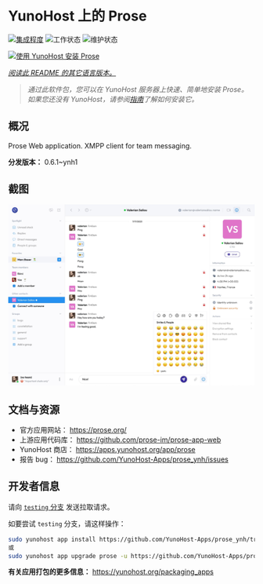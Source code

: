 <!--
注意：此 README 由 <https://github.com/YunoHost/apps/tree/master/tools/readme_generator> 自动生成
请勿手动编辑。
-->

# YunoHost 上的 Prose

[![集成程度](https://apps.yunohost.org/badge/integration/prose)](https://ci-apps.yunohost.org/ci/apps/prose/)
![工作状态](https://apps.yunohost.org/badge/state/prose)
![维护状态](https://apps.yunohost.org/badge/maintained/prose)

[![使用 YunoHost 安装 Prose](https://install-app.yunohost.org/install-with-yunohost.svg)](https://install-app.yunohost.org/?app=prose)

*[阅读此 README 的其它语言版本。](./ALL_README.md)*

> *通过此软件包，您可以在 YunoHost 服务器上快速、简单地安装 Prose。*  
> *如果您还没有 YunoHost，请参阅[指南](https://yunohost.org/install)了解如何安装它。*

## 概况

Prose Web application. XMPP client for team messaging.

**分发版本：** 0.6.1~ynh1

## 截图

![Prose 的截图](./doc/screenshots/screenshot.jpg)

## 文档与资源

- 官方应用网站： <https://prose.org/>
- 上游应用代码库： <https://github.com/prose-im/prose-app-web>
- YunoHost 商店： <https://apps.yunohost.org/app/prose>
- 报告 bug： <https://github.com/YunoHost-Apps/prose_ynh/issues>

## 开发者信息

请向 [`testing` 分支](https://github.com/YunoHost-Apps/prose_ynh/tree/testing) 发送拉取请求。

如要尝试 `testing` 分支，请这样操作：

```bash
sudo yunohost app install https://github.com/YunoHost-Apps/prose_ynh/tree/testing --debug
或
sudo yunohost app upgrade prose -u https://github.com/YunoHost-Apps/prose_ynh/tree/testing --debug
```

**有关应用打包的更多信息：** <https://yunohost.org/packaging_apps>
